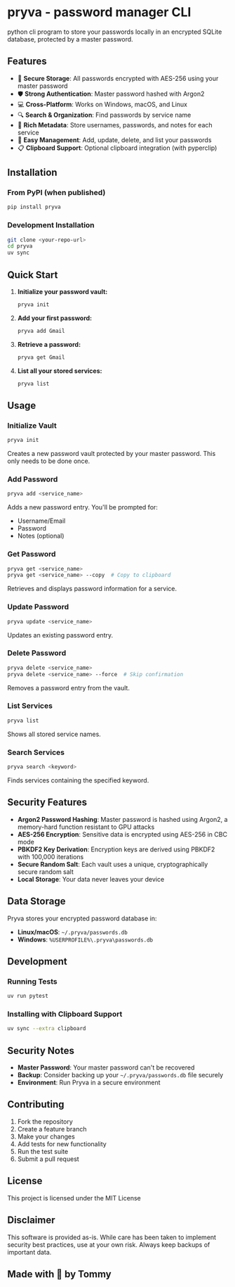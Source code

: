 # pryva - password manager CLI

python cli program to store your passwords locally in an encrypted SQLite database, protected by a master password.

## Features

- 🔐 **Secure Storage**: All passwords encrypted with AES-256 using your master password
- 🛡️ **Strong Authentication**: Master password hashed with Argon2
- 💻 **Cross-Platform**: Works on Windows, macOS, and Linux
- 🔍 **Search & Organization**: Find passwords by service name
- 📝 **Rich Metadata**: Store usernames, passwords, and notes for each service
- 🔄 **Easy Management**: Add, update, delete, and list your passwords
- 📋 **Clipboard Support**: Optional clipboard integration (with pyperclip)

## Installation

### From PyPI (when published)
```bash
pip install pryva
```

### Development Installation
```bash
git clone <your-repo-url>
cd pryva
uv sync
```

## Quick Start

1. **Initialize your password vault:**
   ```bash
   pryva init
   ```

2. **Add your first password:**
   ```bash
   pryva add Gmail
   ```

3. **Retrieve a password:**
   ```bash
   pryva get Gmail
   ```

4. **List all your stored services:**
   ```bash
   pryva list
   ```

## Usage

### Initialize Vault
```bash
pryva init
```
Creates a new password vault protected by your master password. This only needs to be done once.

### Add Password
```bash
pryva add <service_name>
```
Adds a new password entry. You'll be prompted for:
- Username/Email
- Password
- Notes (optional)

### Get Password
```bash
pryva get <service_name>
pryva get <service_name> --copy  # Copy to clipboard
```
Retrieves and displays password information for a service.

### Update Password
```bash
pryva update <service_name>
```
Updates an existing password entry.

### Delete Password
```bash
pryva delete <service_name>
pryva delete <service_name> --force  # Skip confirmation
```
Removes a password entry from the vault.

### List Services
```bash
pryva list
```
Shows all stored service names.

### Search Services
```bash
pryva search <keyword>
```
Finds services containing the specified keyword.

## Security Features

- **Argon2 Password Hashing**: Master password is hashed using Argon2, a memory-hard function resistant to GPU attacks
- **AES-256 Encryption**: Sensitive data is encrypted using AES-256 in CBC mode
- **PBKDF2 Key Derivation**: Encryption keys are derived using PBKDF2 with 100,000 iterations
- **Secure Random Salt**: Each vault uses a unique, cryptographically secure random salt
- **Local Storage**: Your data never leaves your device

## Data Storage

Pryva stores your encrypted password database in:
- **Linux/macOS**: `~/.pryva/passwords.db`
- **Windows**: `%USERPROFILE%\.pryva\passwords.db`

## Development

### Running Tests
```bash
uv run pytest
```

### Installing with Clipboard Support
```bash
uv sync --extra clipboard
```

## Security Notes

- **Master Password**: Your master password can't be recovered
- **Backup**: Consider backing up your `~/.pryva/passwords.db` file securely
- **Environment**: Run Pryva in a secure environment

## Contributing

1. Fork the repository
2. Create a feature branch
3. Make your changes
4. Add tests for new functionality
5. Run the test suite
6. Submit a pull request

## License

This project is licensed under the MIT License

## Disclaimer

This software is provided as-is. While care has been taken to implement security best practices, use at your own risk. Always keep backups of important data.

## Made with 💙 by Tommy
